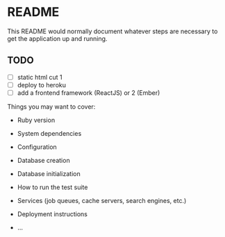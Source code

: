 # README

This README would normally document whatever steps are necessary to get the
application up and running.

## TODO

  - [ ] static html cut 1
  - [ ] deploy to heroku
  - [ ] add a frontend framework (ReactJS) or 2 (Ember)

Things you may want to cover:

* Ruby version

* System dependencies

* Configuration

* Database creation

* Database initialization

* How to run the test suite

* Services (job queues, cache servers, search engines, etc.)

* Deployment instructions

* ...
